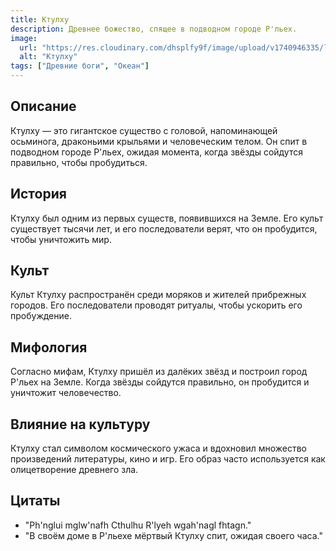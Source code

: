 ```yaml
---
title: Ктулху
description: Древнее божество, спящее в подводном городе Р'льех.
image:
  url: "https://res.cloudinary.com/dhsplfy9f/image/upload/v1740946335/lovecraft/wix2lixwmfv3qm6udwcp.jpg"
  alt: "Ктулху"
tags: ["Древние боги", "Океан"]
---
```


## Описание

Ктулху — это гигантское существо с головой, напоминающей осьминога, драконьими крыльями и человеческим телом. Он спит в подводном городе Р'льех, ожидая момента, когда звёзды сойдутся правильно, чтобы пробудиться.

## История

Ктулху был одним из первых существ, появившихся на Земле. Его культ существует тысячи лет, и его последователи верят, что он пробудится, чтобы уничтожить мир.

## Культ

Культ Ктулху распространён среди моряков и жителей прибрежных городов. Его последователи проводят ритуалы, чтобы ускорить его пробуждение.

## Мифология

Согласно мифам, Ктулху пришёл из далёких звёзд и построил город Р'льех на Земле. Когда звёзды сойдутся правильно, он пробудится и уничтожит человечество.

## Влияние на культуру

Ктулху стал символом космического ужаса и вдохновил множество произведений литературы, кино и игр. Его образ часто используется как олицетворение древнего зла.

## Цитаты

- "Ph'nglui mglw'nafh Cthulhu R'lyeh wgah'nagl fhtagn."
- "В своём доме в Р'льехе мёртвый Ктулху спит, ожидая своего часа."
